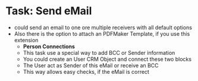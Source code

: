 Task: Send eMail
=================================

- could send an email to one ore multiple receivers with all default options
- Also there is the option to attach an PDFMaker Template, if you use this extension
	- **Person Connections**
	- This task use a special way to add BCC or Sender information
	- You could create an User CRM Object and connect these two blocks
	- The User act as Sender of this eMail or receive an BCC
	- This way allows easy checks, if the eMail is correct